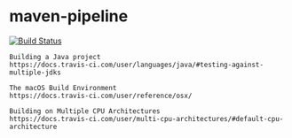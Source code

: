 # maven-pipeline

[![Build Status](https://travis-ci.com/githubfoam/maven-pipeline.svg?branch=dev)](https://travis-ci.com/githubfoam/maven-pipeline)  

~~~~
Building a Java project
https://docs.travis-ci.com/user/languages/java/#testing-against-multiple-jdks

The macOS Build Environment
https://docs.travis-ci.com/user/reference/osx/

Building on Multiple CPU Architectures
https://docs.travis-ci.com/user/multi-cpu-architectures/#default-cpu-architecture
~~~~